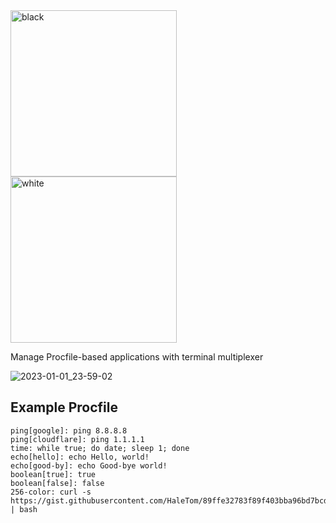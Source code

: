 <img width="266" alt="black" src="https://user-images.githubusercontent.com/316079/210174802-20196383-f5e4-46ab-8d14-ecf38f0d3c75.png#gh-dark-mode-only">
<img width="266" alt="white" src="https://user-images.githubusercontent.com/316079/210174805-327ffbee-e147-446a-813d-cd23b1f36670.png#gh-light-mode-only">

Manage Procfile-based applications with terminal multiplexer

![2023-01-01_23-59-02](https://user-images.githubusercontent.com/316079/210175163-e47e973f-d470-4946-bfba-449e09a4a904.gif)

## Example Procfile

```
ping[google]: ping 8.8.8.8
ping[cloudflare]: ping 1.1.1.1
time: while true; do date; sleep 1; done
echo[hello]: echo Hello, world!
echo[good-by]: echo Good-bye world!
boolean[true]: true
boolean[false]: false
256-color: curl -s https://gist.githubusercontent.com/HaleTom/89ffe32783f89f403bba96bd7bcd1263/raw/e50a28ec54188d2413518788de6c6367ffcea4f7/print256colours.sh | bash
```
